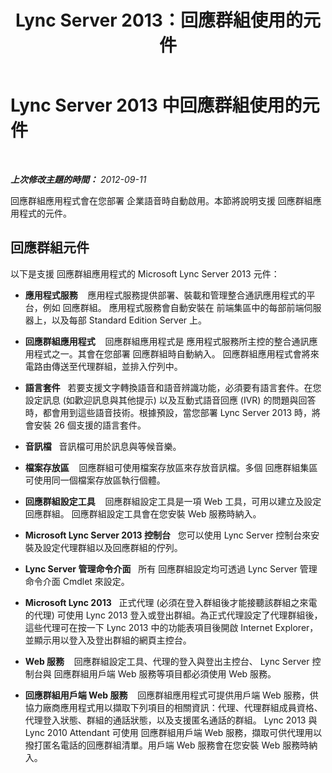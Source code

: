 ﻿---
title: Lync Server 2013：回應群組使用的元件
TOCTitle: 回應群組使用的元件
ms:assetid: 2b058785-47ca-43b7-b3de-6928a60dc685
ms:mtpsurl: https://technet.microsoft.com/zh-tw/library/Gg425768(v=OCS.15)
ms:contentKeyID: 49290410
ms.date: 08/10/2015
mtps_version: v=OCS.15
ms.translationtype: HT
---

# Lync Server 2013 中回應群組使用的元件

 

_**上次修改主題的時間：** 2012-09-11_

回應群組應用程式會在您部署 企業語音時自動啟用。本節將說明支援 回應群組應用程式的元件。

## 回應群組元件

以下是支援 回應群組應用程式的 Microsoft Lync Server 2013 元件：

  - **應用程式服務**    應用程式服務提供部署、裝載和管理整合通訊應用程式的平台，例如 回應群組。 應用程式服務會自動安裝在 前端集區中的每部前端伺服器上，以及每部 Standard Edition Server 上。

  - **回應群組應用程式**    回應群組應用程式是 應用程式服務所主控的整合通訊應用程式之一。其會在您部署 回應群組時自動納入。 回應群組應用程式會將來電路由傳送至代理群組，並排入佇列中。

  - **語言套件**   若要支援文字轉換語音和語音辨識功能，必須要有語言套件。在您設定訊息 (如歡迎訊息與其他提示) 以及互動式語音回應 (IVR) 的問題與回答時，都會用到這些語音技術。根據預設，當您部署 Lync Server 2013 時，將會安裝 26 個支援的語言套件。

  - **音訊檔**   音訊檔可用於訊息與等候音樂。

  - **檔案存放區**    回應群組可使用檔案存放區來存放音訊檔。多個 回應群組集區可使用同一個檔案存放區執行個體。

  - **回應群組設定工具**    回應群組設定工具是一項 Web 工具，可用以建立及設定回應群組。 回應群組設定工具會在您安裝 Web 服務時納入。

  - **Microsoft Lync Server 2013 控制台**   您可以使用 Lync Server 控制台來安裝及設定代理群組以及回應群組的佇列。

  - **Lync Server 管理命令介面**   所有 回應群組設定均可透過 Lync Server 管理命令介面 Cmdlet 來設定。

  - **Microsoft Lync 2013**   正式代理 (必須在登入群組後才能接聽該群組之來電的代理) 可使用 Lync 2013 登入或登出群組。為正式代理設定了代理群組後，這些代理可在按一下 Lync 2013 中的功能表項目後開啟 Internet Explorer，並顯示用以登入及登出群組的網頁主控台。

  - **Web 服務**    回應群組設定工具、代理的登入與登出主控台、 Lync Server 控制台與 回應群組用戶端 Web 服務等項目都必須使用 Web 服務。

  - **回應群組用戶端 Web 服務**    回應群組應用程式可提供用戶端 Web 服務，供協力廠商應用程式用以擷取下列項目的相關資訊：代理、代理群組成員資格、代理登入狀態、群組的通話狀態，以及支援匿名通話的群組。 Lync 2013 與 Lync 2010 Attendant 可使用 回應群組用戶端 Web 服務，擷取可供代理用以撥打匿名電話的回應群組清單。用戶端 Web 服務會在您安裝 Web 服務時納入。

